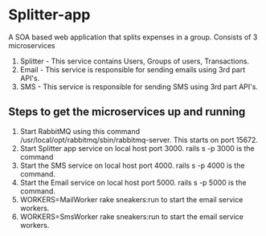 # Splitter-app
A SOA based web application that splits expenses in a group.
Consists of 3 microservices 
1. Splitter - This service contains Users, Groups of users, Transactions. 
2. Email - This service is responsible for sending emails using 3rd part API's. 
3. SMS - This service is responsible for sending SMS using 3rd part API's. 

## Steps to get the microservices up and running

1. Start RabbitMQ using this command /usr/local/opt/rabbitmq/sbin/rabbitmq-server. This starts on port 15672.
2. Start Splitter app service on local host port 3000. rails s -p 3000 is the command
3. Start the SMS service  on local host port 4000. rails s -p 4000 is the command.
4. Start the Email service  on local host port 5000. rails s -p 5000 is the command.
5. WORKERS=MailWorker rake sneakers:run to start the email service workers.
6. WORKERS=SmsWorker rake sneakers:run to start the email service workers.
